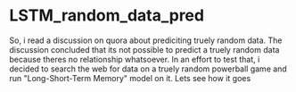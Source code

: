 # LSTM_random_data_pred
So, i read a discussion on quora about prediciting truely random data. The discussion concluded that its not possible to predict a truely random data because theres no relationship whatsoever. In an effort to test that, i decided to search the web for data on a truely random powerball game and run "Long-Short-Term Memory" model on it. Lets see how it goes
